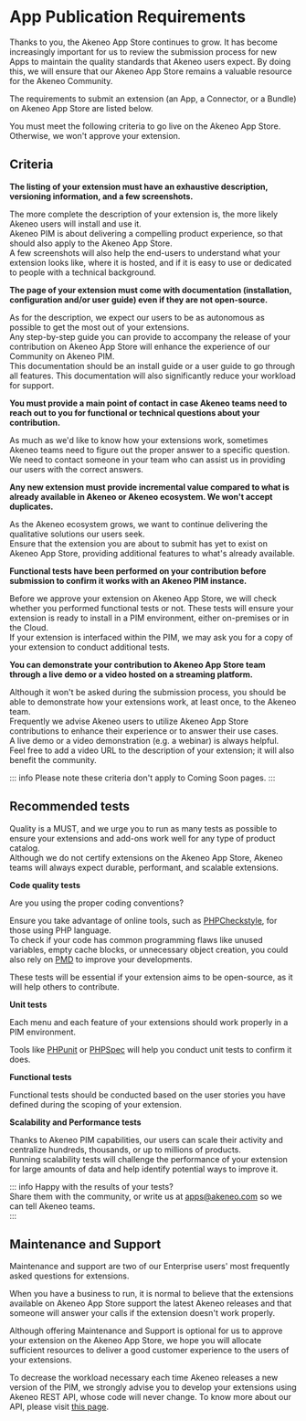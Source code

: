 # App Publication Requirements

Thanks to you, the Akeneo App Store continues to grow. It has become increasingly important for us to review the submission process for new Apps to maintain the quality standards that Akeneo users expect. By doing this, we will ensure that our Akeneo App Store remains a valuable resource for the Akeneo Community.

The requirements to submit an extension (an App, a Connector, or a Bundle) on Akeneo App Store are listed below.

You must meet the following criteria to go live on the Akeneo App Store. Otherwise, we won't approve your extension. 

## Criteria

**The listing of your extension must have an exhaustive description, versioning information, and a few screenshots.**

The more complete the description of your extension is, the more likely Akeneo users will install and use it.  
Akeneo PIM is about delivering a compelling product experience, so that should also apply to the Akeneo App Store.  
A few screenshots will also help the end-users to understand what your extension looks like, where it is hosted, and if it is easy to use or dedicated to people with a technical background.  
  

**The page of your extension must come with documentation (installation, configuration and/or user guide) even if they are not open-source.**

As for the description, we expect our users to be as autonomous as possible to get the most out of your extensions.  
Any step-by-step guide you can provide to accompany the release of your contribution on Akeneo App Store will enhance the experience of our Community on Akeneo PIM.  
This documentation should be an install guide or a user guide to go through all features. This documentation will also significantly reduce your workload for support.  


**You must provide a main point of contact in case Akeneo teams need to reach out to you for functional or technical questions about your contribution.**

As much as we'd like to know how your extensions work, sometimes Akeneo teams need to figure out the proper answer to a specific question.  
We need to contact someone in your team who can assist us in providing our users with the correct answers.  


**Any new extension must provide incremental value compared to what is already available in Akeneo or Akeneo ecosystem. We won't accept duplicates.**

As the Akeneo ecosystem grows, we want to continue delivering the qualitative solutions our users seek.  
Ensure that the extension you are about to submit has yet to exist on Akeneo App Store, providing additional features to what's already available.  


**Functional tests have been performed on your contribution before submission to confirm it works with an Akeneo PIM instance.**

Before we approve your extension on Akeneo App Store, we will check whether you performed functional tests or not. These tests will ensure your extension is ready to install in a PIM environment, either on-premises or in the Cloud.  
If your extension is interfaced within the PIM, we may ask you for a copy of your extension to conduct additional tests.  


**You can demonstrate your contribution to Akeneo App Store team through a live demo or a video hosted on a streaming platform.**

Although it won't be asked during the submission process, you should be able to demonstrate how your extensions work, at least once, to the Akeneo team.  
Frequently we advise Akeneo users to utilize Akeneo App Store contributions to enhance their experience or to answer their use cases.  
A live demo or a video demonstration (e.g. a webinar) is always helpful.  
Feel free to add a video URL to the description of your extension; it will also benefit the community.  

::: info
Please note these criteria don't apply to Coming Soon pages.
:::


## Recommended tests

Quality is a MUST, and we urge you to run as many tests as possible to ensure your extensions and add-ons work well for any type of product catalog.  
Although we do not certify extensions on the Akeneo App Store, Akeneo teams will always expect durable, performant, and scalable extensions.  


**Code quality tests**

Are you using the proper coding conventions?

Ensure you take advantage of online tools, such as [PHPCheckstyle](http://phpcheckstyle.github.io/), for those using PHP language.  
To check if your code has common programming flaws like unused variables, empty cache blocks, or unnecessary object creation, you could also rely on [PMD](https://pmd.github.io/) to improve your developments.  

These tests will be essential if your extension aims to be open-source, as it will help others to contribute.  


**Unit tests**

Each menu and each feature of your extensions should work properly in a PIM environment.  

Tools like [PHPunit](https://phpunit.de/) or [PHPSpec](http://www.phpspec.net/en/stable/) will help you conduct unit tests to confirm it does.  


**Functional tests**

Functional tests should be conducted based on the user stories you have defined during the scoping of your extension.  


**Scalability and Performance tests**

Thanks to Akeneo PIM capabilities, our users can scale their activity and centralize hundreds, thousands, or up to millions of products.  
Running scalability tests will challenge the performance of your extension for large amounts of data and help identify potential ways to improve it.  

::: info
Happy with the results of your tests?  
Share them with the community, or write us at [apps@akeneo.com](mailto:apps@akeneo.com) so we can tell Akeneo teams.  
:::


## Maintenance and Support

Maintenance and support are two of our Enterprise users' most frequently asked questions for extensions. 

When you have a business to run, it is normal to believe that the extensions available on Akeneo App Store support the latest Akeneo releases and that someone will answer your calls if the extension doesn't work properly.

Although offering Maintenance and Support is optional for us to approve your extension on the Akeneo App Store, we hope you will allocate sufficient resources to deliver a good customer experience to the users of your extensions.

To decrease the workload necessary each time Akeneo releases a new version of the PIM, we strongly advise you to develop your extensions using Akeneo REST API, whose code will never change. To know more about our API, please visit [this page](https://api.akeneo.com/).
